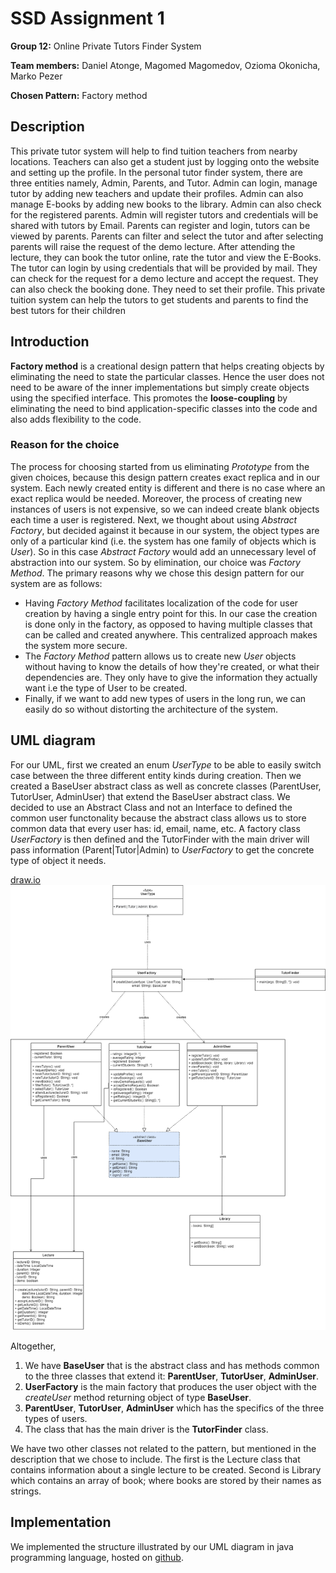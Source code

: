 # SSD Assignment 1

**Group 12:** Online Private Tutors Finder System

**Team members:** Daniel Atonge, Magomed Magomedov, Ozioma Okonicha, Marko Pezer

**Chosen Pattern:** Factory method

## Description

This private tutor system will help to find tuition teachers from nearby locations. Teachers can also get a student just by logging onto the website and setting up the profile. In the personal tutor finder system, there are three entities namely, Admin, Parents, and Tutor. Admin can login, manage tutor by adding new teachers and update their profiles. Admin can also manage E-books by adding new books to the library. Admin can also check for the registered parents. Admin will register tutors and credentials will be shared with tutors by Email. Parents can register and login, tutors can be viewed by parents. Parents can filter and select the tutor and after selecting parents will raise the request of the demo lecture. After attending the lecture, they can book the tutor online, rate the tutor and view the E-Books. The tutor can login by using credentials that will be provided by mail. They can check for the request for a demo lecture and accept the request. They can also check the booking done. They need to set their profile. This private tuition system can help the tutors to get students and parents to find the best tutors for their children

## Introduction

**Factory method** is a creational design pattern that helps creating objects by eliminating the need to state the particular classes. Hence the user does not need to be aware of the inner implementations but simply create objects using the specified interface. This promotes the **loose-coupling** by eliminating the need to bind application-specific classes into the code and also adds flexibility to the code.

### Reason for the choice

The process for choosing started from us eliminating _Prototype_ from the given choices, because this design pattern creates exact replica and in our system. Each newly created entity is different and there is no case where an exact replica would be needed. Moreover, the process of creating new instances of users is not expensive, so we can indeed create blank objects each time a user is registered. Next, we thought about using _Abstract Factory_, but decided against it because in our system, the object types are only of a particular kind (i.e. the system has one family of objects which is _User_). So in this case _Abstract Factory_ would add an unnecessary level of abstraction into our system. So by elimination, our choice was _Factory Method_. The primary reasons why we chose this design pattern for our system are as follows:

- Having _Factory Method_ facilitates localization of the code for user creation by having a single entry point for this. In our case the creation is done only in the factory, as opposed to having multiple classes that can be called and created anywhere. This centralized approach makes the system more secure.
- The _Factory Method_ pattern allows us to create new _User_ objects without having to know the details of how they're created, or what their dependencies are. They only have to give the information they actually want i.e the type of User to be created.
- Finally, if we want to add new types of users in the long run, we can easily do so without distorting the architecture of the system.

## UML diagram

For our UML, first we created an enum _UserType_ to be able to easily switch case between the three different entity kinds during creation. Then we created a BaseUser abstract class as well as concrete classes (ParentUser, TutorUser, AdminUser) that extend the BaseUser abstract class. We decided to use an Abstract Class and not an Interface to defined the common user functonality because the abstract class allows us to store common data that every user has: id, email, name, etc. A factory class _UserFactory_ is then defined and the TutorFinder with the main driver will pass information (Parent|Tutor|Admin) to _UserFactory_ to get the concrete type of object it needs.

[draw.io](https://drive.google.com/file/d/1s-OACNZJmrj1O9ymWgSvHg7k4Jj9ybIP/view?usp=sharing)
![UML diagram](uml.png)

Altogether,

1. We have **BaseUser** that is the abstract class and has methods common to the three classes that extend it: **ParentUser**, **TutorUser**, **AdminUser**.
2. **UserFactory** is the main factory that produces the user object with the _createUser_ method returning object of type **BaseUser**.
3. **ParentUser**, **TutorUser**, **AdminUser** which has the specifics of the three types of users.
4. The class that has the main driver is the **TutorFinder** class.

We have two other classes not related to the pattern, but mentioned in the description that we chose to include. The first is the Lecture class that contains information about a single lecture to be created. Second is Library which contains an array of book; where books are stored by their names as strings.

## Implementation

We implemented the structure illustrated by our UML diagram in java programming language, hosted on [github](https://github.com/Ozziekins/SSD).
